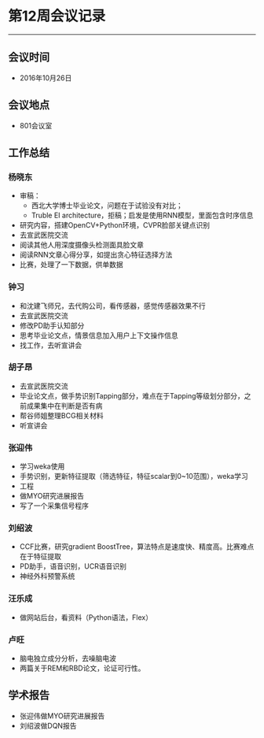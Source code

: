 # 第12周会议记录 #
----------
## 会议时间 ##
- 2016年10月26日
## 会议地点 ##
- 801会议室
## 工作总结 ##
### 杨晓东 ###
- 审稿：
	- 西北大学博士毕业论文，问题在于试验没有对比；
	- Truble EI architecture，拒稿；启发是使用RNN模型，里面包含时序信息
- 研究内容，搭建OpenCV+Python环境，CVPR脸部关键点识别
- 去宣武医院交流
- 阅读其他人用深度摄像头检测面具脸文章
- 阅读RNN文章心得分享，如提出贪心特征选择方法
- 比赛，处理了一下数据，供单数据
### 钟习 ###
- 和沈建飞师兄，去代购公司，看传感器，感觉传感器效果不行
- 去宣武医院交流
- 修改PD助手认知部分
- 思考毕业论文点，情景信息加入用户上下文操作信息
- 找工作，去听宣讲会
### 胡子昂 ###
- 去宣武医院交流
- 毕业论文点，做手势识别Tapping部分，难点在于Tapping等级划分部分，之前成果集中在判断是否有病
- 帮谷师姐整理BCG相关材料
- 听宣讲会
### 张迎伟 ###
- 学习weka使用
- 手势识别，更新特征提取（筛选特征，特征scalar到0~10范围），weka学习
- 工程
- 做MYO研究进展报告
- 写了一个采集信号程序
### 刘绍波 ###
- CCF比赛，研究gradient BoostTree，算法特点是速度快、精度高。比赛难点在于特征提取
- PD助手，语音识别，UCR语音识别
- 神经外科预警系统
### 汪乐成 ###
- 做网站后台，看资料（Python语法，Flex）
### 卢旺 ###
- 脑电独立成分分析，去噪脑电波
- 两篇关于REM和RBD论文，论证可行性。
## 学术报告 ##
- 张迎伟做MYO研究进展报告
- 刘绍波做DQN报告